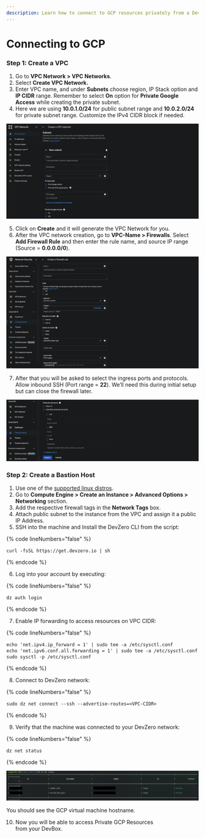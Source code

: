 ```yaml
---
description: Learn how to connect to GCP resources privately from a DevBox.
---
```


# Connecting to GCP

### Step 1: Create a VPC

1. Go to **VPC Network > VPC Networks**.
2. Select **Create VPC Network.**
3. Enter VPC name, and under **Subnets** choose region, IP Stack option and **IP CIDR** range. Remember to select **On** option for **Private Google Access** while creating the private subnet.
4. Here we are using **10.0.1.0/24** for public subnet range and **10.0.2.0/24** for private subnet range. Customize the IPv4 CIDR block if needed.

![](../../.gitbook/assets/gcp-vpc-subnet.png)

5. Click on **Create** and it will generate the VPC Network for you.
6. After the VPC network creation, go to **VPC-Name > Firewalls**. Select **Add Firewall Rule** and then enter the rule name, and source IP range (Source = **0.0.0.0/0**).

![](../../.gitbook/assets/gcp-firewall-ssh-1.png)

7. After that you will be asked to select the ingress ports and protocols. Allow inbound SSH (Port range = **22**). We’ll need this during initial setup but can close the firewall later.‍

![](../../.gitbook/assets/gcp-firewall-ssh-2.png)

### Step 2: Create a Bastion Host

1. Use one of the [supported linux distros](https://console.cloud.google.com/compute/images).
2. Go to **Compute Engine > Create an Instance > Advanced Options > Networking** section.
3. Add the respective firewall tags in the **Network Tags** box.
4. Attach public subnet to the instance from the VPC and assign it a public IP Address.
5. SSH into the machine and Install the DevZero CLI from the script:

{% code lineNumbers="false" %}
```
curl -fsSL https://get.devzero.io | sh
```
{% endcode %}

6. Log into your account by executing:

{% code lineNumbers="false" %}
```
dz auth login
```
{% endcode %}

7. Enable IP forwarding to access resources on VPC CIDR:

{% code lineNumbers="false" %}
```
echo 'net.ipv4.ip_forward = 1' | sudo tee -a /etc/sysctl.conf
echo 'net.ipv6.conf.all.forwarding = 1' | sudo tee -a /etc/sysctl.conf
sudo sysctl -p /etc/sysctl.conf
```
{% endcode %}

8. Connect to DevZero network:

{% code lineNumbers="false" %}
```
sudo dz net connect --ssh --advertise-routes=<VPC-CIDR>
```
{% endcode %}

9. Verify that the machine was connected to your DevZero network:

{% code lineNumbers="false" %}
```
dz net status
```
{% endcode %}

![](../../.gitbook/assets/gcp-dz-net-status.png)

You should see the GCP virtual machine hostname.

10. Now you will be able to access Private GCP Resources from your DevBox.
